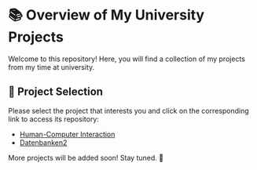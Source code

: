 # 📚 Overview of My University Projects  

Welcome to this repository! Here, you will find a collection of my projects from my time at university.  

## 🚀 Project Selection  

Please select the project that interests you and click on the corresponding link to access its repository:  

- [Human-Computer Interaction](https://github.com/loneRanger-69/HumanComputerInteraction)
- [Datenbanken2](https://github.com/loneRanger-69/Datenbanken)

More projects will be added soon! Stay tuned. 🚀  
	
